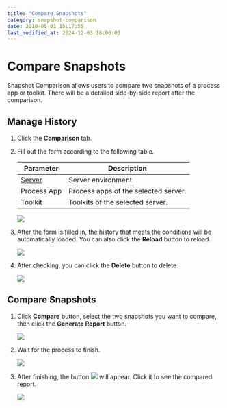 ```yaml
---
title: "Compare Snapshots"
category: snapshot-comparison
date: 2018-05-01 15:17:55
last_modified_at: 2024-12-03 18:00:00
---
```


# Compare Snapshots
Snapshot Comparison allows users to compare two snapshots of a process app or toolkit. There will be a detailed side-by-side report after the comparison.

## Manage History

1. Click the **Comparison** tab.

2. Fill out the form according to the following table. 

	 Parameter             | Description       
	 ----------------------|-------------------
	 [Server][1]           |Server environment.
	 Process App           |Process apps of the selected server.
	 Toolkit               |Toolkits of the selected server.
		 
	 
    ![][snapshot-comparison-form]
	 
3. After the form is filled in, the history that meets the conditions will be automatically loaded. You can also click the **Reload** button to reload. 

    ![][history]
	
4. After checking, you can click the **Delete** button to delete.

    ![][history-delete]
	

## Compare Snapshots

 1. Click **Compare** button, select the two snapshots you want to compare, then click the **Generate Report** button.

    ![][snapshot-comparison-compare-button]

 2. Wait for the process to finish.
 
    ![][snapshot-comparison-compare-report-waiting]
	
 3. After finishing, the button ![][snapshot-comparison-compare-pre-report-icon] will appear. Click it to see the compared report.
	
    ![][snapshot-comparison-compare-report-link]
    



[snapshot-comparison-form]: ../images/snapshot-comparison/snapshot-comparison-form.png
[history]: ../images/snapshot-comparison/snapshot-comparison-history.png
[history-delete]: ../images/snapshot-comparison/snapshot-comparison-history-delete.png
[snapshot-comparison-compare-pre-report-icon]: ../images/snapshot-comparison/snapshot-comparison-compare-pre-report-icon.png
[snapshot-comparison-compare-button]: ../images/snapshot-comparison/snapshot-comparison-compare-button.png
[snapshot-comparison-compare-report-waiting]: ../images/snapshot-comparison/snapshot-comparison-compare-report-waiting.png
[snapshot-comparison-compare-report-link]: ../images/snapshot-comparison/snapshot-comparison-compare-report-link.png
[1]: ../administration/administration-baw-configuration.html